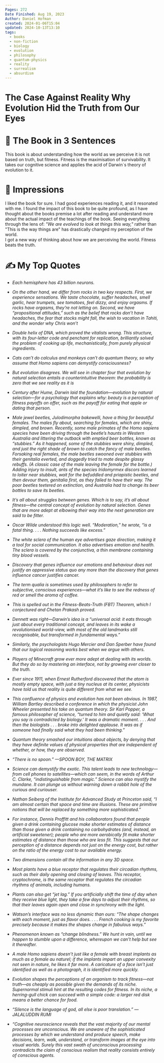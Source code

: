```yaml
---
Pages: 272
Date Finished: Aug 19, 2023
Author: Daniel Hofman
created: 2024-01-06T15:04
updated: 2024-10-13T13:10
tags:
  - books
  - non-fiction
  - biology
  - evolution
  - philosophy
  - quantum-physics
  - reality
  - surrealism
  - absurdism
---
```

# The Case Against Reality Why Evolution Hid the Truth from Our Eyes


# 🚀 The Book in 3 Sentences
This book is about understanding how the world as we perceive it is not based on truth, but fitness. Fitness is the maximisation of survivability. It takes our cognitive science and applies the acid of Darwin´s theory of evolution to it. 

# 🎨 Impressions
I liked the book for sure. I had good experiences reading it, and it resonated with me. 
I found the impact of this book to be quite profound, as I have thought about the books premise a lot after reading and understand more about the actual impact of the teachings of the book. 
Seeing everything through the lens of: *"We are evolved to look at things this way,"* rather than "This is the way things are" has drastically changed my perception of the world.  
I got a new way of thinking about how we are perceiving the world. Fitness beats the truth. 

# ✍️ My Top  Quotes

- *Each hemisphere has 43 billion neurons.* 
 
- *On the other hand, we differ from rocks in two key respects. First, we experience sensations. We taste chocolate, suffer headaches, smell garlic, hear trumpets, see tomatoes, feel dizzy, and enjoy orgasms. If rocks have orgasms, they’re not letting on. Second, we have “propositional attitudes,” such as the belief that rocks don’t have headaches, the fear that stocks might fall, the wish to vacation in Tahiti, and the wonder why Chris won’t* 
 
- *Double helix of DNA, which proved the vitalists wrong. This structure, with its four-letter code and penchant for replication, brilliantly solved the problem of cooking up life, mechanistically, from purely physical ingredients.* 
 
- *Cats can’t do calculus and monkeys can’t do quantum theory, so why assume that Homo sapiens can demystify consciousness?* 
 
- *But evolution disagrees. We will see in chapter four that evolution by natural selection entails a counterintuitive theorem: the probability is zero that we see reality as it is* 
 
- *Century after Hume, Darwin laid the foundation—evolution by natural selection—for a psychology that explains why: beauty is a perception of fitness payoffs on offer, such as the payoff for eating that apple or dating that person.* 
 
- *Male jewel beetles, Julodimorpha bakewelli, have a thing for beautiful females.
   The males fly about, searching for females, which are shiny, dimpled, and brown. Recently, some male primates of the Homo sapiens species have been driving through the beetle’s haunts in Western Australia and littering the outback with emptied beer bottles, known as “stubbies.” As it happened, some of the stubbies were shiny, dimpled, and just the right shade of brown to catch the fancy of male beetles. Forsaking real females, the male beetles swooned over stubbies with their genitalia everted, and doggedly tried to mate despite glassy rebuffs. (A classic case of the male leaving the female for the bottle.) Adding injury to insult, ants of the species Iridomyrmex discors learned to loiter near stubbies, wait for the befuddled and priapistic beetles, and then devour them, genitalia first, as they failed to have their way. The poor beetles teetered on extinction, and Australia had to change its beer bottles to save its beetles.* 
 
- *It’s all about struggles between genes. Which is to say, it’s all about fitness—the central concept of evolution by natural selection. Genes that are more adept at elbowing their way into the next generation are said to be fitter.* 
 
- *Oscar Wilde understood this logic well. “Moderation,” he wrote, “is a fatal thing. . . . Nothing succeeds like excess.”* 
 
- *The white sclera of the human eye advertises gaze direction, making it a tool for social communication. It also advertises emotion and health. The sclera is covered by the conjunctiva, a thin membrane containing tiny blood vessels.* 
 
- *Discovery that genes influence our emotions and behaviour does not justify an oppressive status quo any more than the discovery that genes influence cancer justifies cancer.* 
 
- *The term qualia is sometimes used by philosophers to refer to subjective, conscious experiences—what it’s like to see the redness of red or smell the aroma of coffee.* 
 
- *This is spelled out in the Fitness-Beats-Truth (FBT) Theorem, which I conjectured and Chetan Prakash proved.* 
 
- *Dennett was right—Darwin’s idea is a “universal acid: it eats through just about every traditional concept, and leaves in its wake a revolutionised world-view, with most of the old landmarks still recognisable, but transformed in fundamental ways.”* 
 
- *Similarly, the psychologists Hugo Mercier and Dan Sperber have found that our logical reasoning works best when we argue with others.* 
 
- *Players of Minecraft grow ever more adept at dealing with its worlds. But they do so by mastering an interface, not by growing ever closer to the truth.* 
 
- *Ever since 1911, when Ernest Rutherford discovered that the atom is mostly empty space, with just a tiny nucleus at its center, physicists have told us that reality is quite different from what we see.* 
 
- *This confluence of physics and evolution has not been obvious. In 1987, William Bartley described a conference in which the physicist John Wheeler presented his take on quantum theory. Sir Karl Popper, a famous philosopher of science, “turned to him and quietly said: ‘What you say is contradicted by biology.’ It was a dramatic moment. . . . And then the biologists . . . broke into delighted applause. It was as if someone had finally said what they had been thinking.”* 
 
- *Quantum theory smashed our intuitions about objects, by denying that they have definite values of physical properties that are independent of whether, or how, they are observed.* 
 
- *“There is no spoon.” —SPOON BOY, THE MATRIX* 
 
- *Science can demystify the exotic. This talent leads to new technology—from cell phones to satellites—which can seem, in the words of Arthur C. Clarke, “indistinguishable from magic.” Science can also mystify the mundane. It can plunge us without warning down a rabbit hole of the curious and curiouser.* 
 
- *Nathan Seiberg of the Institute for Advanced Study at Princeton said, “I am almost certain that space and time are illusions. These are primitive notions that will be replaced by something more sophisticated.”* 
 
- *For instance, Dennis Proffitt and his collaborators found that people given a drink containing glucose make shorter estimates of distance than those given a drink containing no carbohydrates (and, instead, an artificial sweetener); people who are more aerobically fit make shorter estimates of distance than those who are less fit. This suggests that our perception of a distance depends not just on the energy cost, but rather on the ratio of the energy cost to our available energy.* 
 
- *Two dimensions contain all the information in any 3D space.* 
 
- *Most plants have a blue receptor that regulates their circadian rhythms, such as their daily opening and closing of leaves. This receptor, cryptochrome, is the same receptor that regulates the circadian rhythms of animals, including humans.* 
 
- *Plants can also get “jet lag.” If you artificially shift the time of day when they receive blue light, they take a few days to adjust their rhythms, so that their leaves again open and close in synchrony with the light.* 
 
- *Watson’s interface was no less dynamic than ours: “The shape changes with each moment, just as flavor does. . . . French cooking is my favorite precisely because it makes the shapes change in fabulous ways.”* 
 
- *Phenomenon known as “change blindness.” We hunt in vain, until we happen to stumble upon a difference, whereupon we can’t help but see it thereafter.* 
 
- *A male Homo sapiens doesn’t just like a female with breast implants as much as a female au naturel; if the implants impart an upper convexity not seen in nature, he likes it far more. A caricature of a face isn’t just identified as well as a photograph, it is identified more quickly.* 
 
- *Evolution shapes the perceptions of an organism to track fitness—not truth—as cheaply as possible given the demands of its niche. Supernormal stimuli hint at the resulting codes for fitness. In its niche, a herring-gull chick can succeed with a simple code: a larger red disk means a better chance for food.* 
 
- *“Silence is the language of god, all else is poor translation.” —JALALUDDIN RUMI* 
 
- *“Cognitive neuroscience reveals that the vast majority of our mental processes are unconscious. We are unaware of the sophisticated processes by which we understand and produce speech, make decisions, learn, walk, understand, or transform images at the eye into visual worlds. Surely this vast swath of unconscious processing contradicts the claim of conscious realism that reality consists entirely of conscious agents.* 
 
